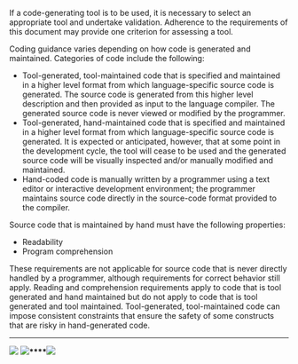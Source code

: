 If a code-generating tool is to be used, it is necessary to select an appropriate tool and undertake validation. Adherence to the requirements of this document may provide one criterion for assessing a tool.

Coding guidance varies depending on how code is generated and maintained. Categories of code include the following:

-   Tool-generated, tool-maintained code that is specified and maintained in a higher level format from which language-specific source code is generated. The source code is generated from this higher level description and then provided as input to the language compiler. The generated source code is never viewed or modified by the programmer.
-   Tool-generated, hand-maintained code that is specified and maintained in a higher level format from which language-specific source code is generated. It is expected or anticipated, however, that at some point in the development cycle, the tool will cease to be used and the generated source code will be visually inspected and/or manually modified and maintained.
-   Hand-coded code is manually written by a programmer using a text editor or interactive development environment; the programmer maintains source code directly in the source-code format provided to the compiler.

Source code that is maintained by hand must have the following properties:

-   Readability
-   Program comprehension

These requirements are not applicable for source code that is never directly handled by a programmer, although requirements for correct behavior still apply. Reading and comprehension requirements apply to code that is tool generated and hand maintained but do not apply to code that is tool generated and tool maintained. Tool-generated, tool-maintained code can impose consistent constraints that ensure the safety of some constructs that are risky in hand-generated code.

___

 **[![](https://wiki.sei.cmu.edu/confluence/download/attachments/87152044/button_arrow_left.png?version=1&modificationDate=1201021124000&api=v2)](https://wiki.sei.cmu.edu/confluence/display/c/How+this+Coding+Standard+is+Organized)** **[![](https://wiki.sei.cmu.edu/confluence/download/attachments/87152044/button_arrow_up.png?version=1&modificationDate=1201021146000&api=v2)](https://wiki.sei.cmu.edu/confluence/display/c/Introduction)****[![](https://wiki.sei.cmu.edu/confluence/download/attachments/87152044/button_arrow_right.png?version=1&modificationDate=1201021137000&api=v2)](https://wiki.sei.cmu.edu/confluence/display/c/Government+Regulations)**